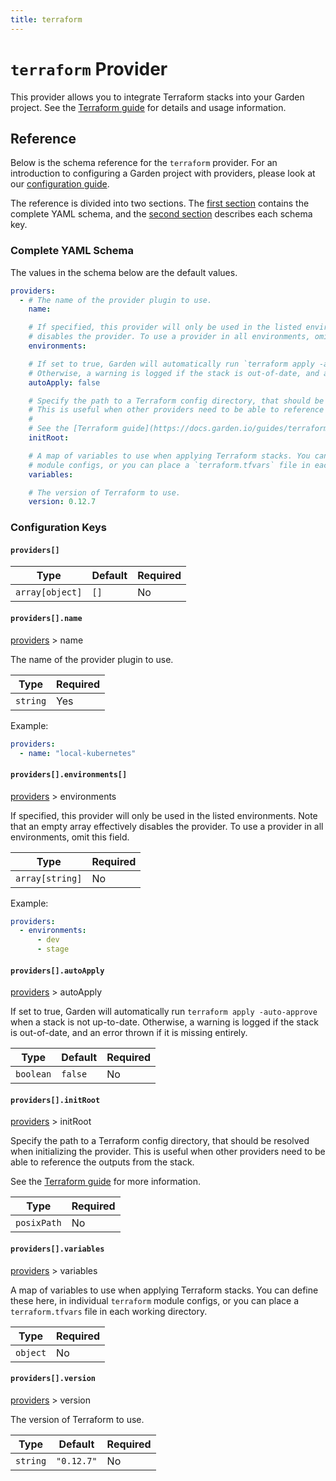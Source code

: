 ```yaml
---
title: terraform
---
```


# `terraform` Provider

This provider allows you to integrate Terraform stacks into your Garden project.
See the [Terraform guide](https://docs.garden.io/guides/terraform) for details and usage information.

## Reference

Below is the schema reference for the `terraform` provider. For an introduction to configuring a Garden project with providers, please look at our [configuration guide](../guides/configuration-files.md).

The reference is divided into two sections. The [first section](#complete-yaml-schema) contains the complete YAML schema, and the [second section](#configuration-keys) describes each schema key.

### Complete YAML Schema

The values in the schema below are the default values.

```yaml
providers:
  - # The name of the provider plugin to use.
    name:

    # If specified, this provider will only be used in the listed environments. Note that an empty array effectively
    # disables the provider. To use a provider in all environments, omit this field.
    environments:

    # If set to true, Garden will automatically run `terraform apply -auto-approve` when a stack is not up-to-date.
    # Otherwise, a warning is logged if the stack is out-of-date, and an error thrown if it is missing entirely.
    autoApply: false

    # Specify the path to a Terraform config directory, that should be resolved when initializing the provider.
    # This is useful when other providers need to be able to reference the outputs from the stack.
    #
    # See the [Terraform guide](https://docs.garden.io/guides/terraform) for more information.
    initRoot:

    # A map of variables to use when applying Terraform stacks. You can define these here, in individual `terraform`
    # module configs, or you can place a `terraform.tfvars` file in each working directory.
    variables:

    # The version of Terraform to use.
    version: 0.12.7
```
### Configuration Keys

#### `providers[]`

| Type            | Default | Required |
| --------------- | ------- | -------- |
| `array[object]` | `[]`    | No       |

#### `providers[].name`

[providers](#providers) > name

The name of the provider plugin to use.

| Type     | Required |
| -------- | -------- |
| `string` | Yes      |

Example:

```yaml
providers:
  - name: "local-kubernetes"
```

#### `providers[].environments[]`

[providers](#providers) > environments

If specified, this provider will only be used in the listed environments. Note that an empty array effectively disables the provider. To use a provider in all environments, omit this field.

| Type            | Required |
| --------------- | -------- |
| `array[string]` | No       |

Example:

```yaml
providers:
  - environments:
      - dev
      - stage
```

#### `providers[].autoApply`

[providers](#providers) > autoApply

If set to true, Garden will automatically run `terraform apply -auto-approve` when a stack is not up-to-date. Otherwise, a warning is logged if the stack is out-of-date, and an error thrown if it is missing entirely.

| Type      | Default | Required |
| --------- | ------- | -------- |
| `boolean` | `false` | No       |

#### `providers[].initRoot`

[providers](#providers) > initRoot

Specify the path to a Terraform config directory, that should be resolved when initializing the provider.
This is useful when other providers need to be able to reference the outputs from the stack.

See the [Terraform guide](https://docs.garden.io/guides/terraform) for more information.

| Type        | Required |
| ----------- | -------- |
| `posixPath` | No       |

#### `providers[].variables`

[providers](#providers) > variables

A map of variables to use when applying Terraform stacks. You can define these here, in individual `terraform` module configs, or you can place a `terraform.tfvars` file in each working directory.

| Type     | Required |
| -------- | -------- |
| `object` | No       |

#### `providers[].version`

[providers](#providers) > version

The version of Terraform to use.

| Type     | Default    | Required |
| -------- | ---------- | -------- |
| `string` | `"0.12.7"` | No       |

